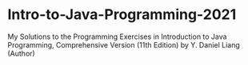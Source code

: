 # Intro-to-Java-Programming-2021
My Solutions to the Programming Exercises in Introduction to Java Programming, Comprehensive Version (11th Edition) by Y. Daniel Liang (Author)
